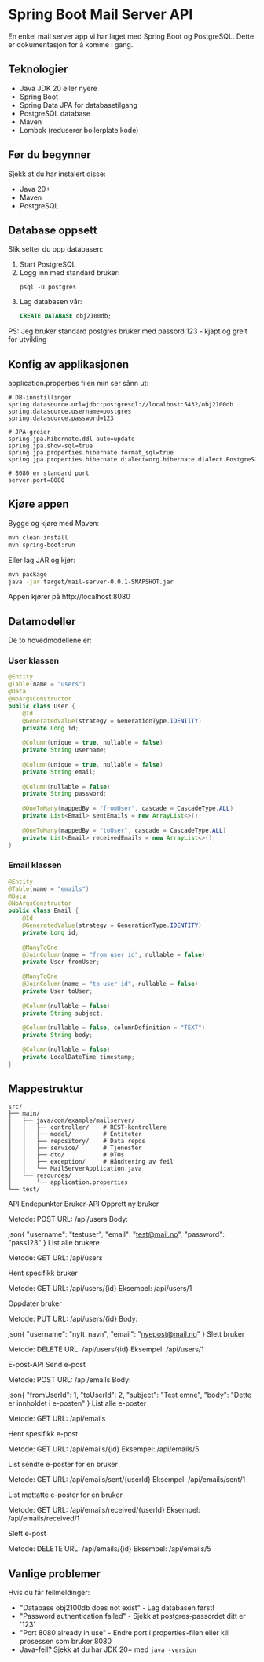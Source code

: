 # Spring Boot Mail Server API

En enkel mail server app vi har laget med Spring Boot og PostgreSQL. Dette er dokumentasjon for å komme i gang.

## Teknologier

* Java JDK 20 eller nyere
* Spring Boot
* Spring Data JPA for databasetilgang
* PostgreSQL database
* Maven
* Lombok (reduserer boilerplate kode)

## Før du begynner

Sjekk at du har instalert disse:
* Java 20+ 
* Maven 
* PostgreSQL

## Database oppsett

Slik setter du opp databasen:

1. Start PostgreSQL
2. Logg inn med standard bruker:
   ```
   psql -U postgres
   ```
3. Lag databasen vår:
   ```sql
   CREATE DATABASE obj2100db;
   ```
   
PS: Jeg bruker standard postgres bruker med passord 123 - kjapt og greit for utvikling

## Konfig av applikasjonen

application.properties filen min ser sånn ut:

```properties
# DB-innstillinger
spring.datasource.url=jdbc:postgresql://localhost:5432/obj2100db
spring.datasource.username=postgres
spring.datasource.password=123

# JPA-greier
spring.jpa.hibernate.ddl-auto=update
spring.jpa.show-sql=true
spring.jpa.properties.hibernate.format_sql=true
spring.jpa.properties.hibernate.dialect=org.hibernate.dialect.PostgreSQLDialect

# 8080 er standard port
server.port=8080
```

## Kjøre appen

Bygge og kjøre med Maven:
```bash
mvn clean install
mvn spring-boot:run
```

Eller lag JAR og kjør:
```bash
mvn package
java -jar target/mail-server-0.0.1-SNAPSHOT.jar
```

Appen kjører på http://localhost:8080

## Datamodeller

De to hovedmodellene er:

### User klassen
```java
@Entity
@Table(name = "users")
@Data
@NoArgsConstructor
public class User {
    @Id
    @GeneratedValue(strategy = GenerationType.IDENTITY)
    private Long id;
    
    @Column(unique = true, nullable = false)
    private String username;
    
    @Column(unique = true, nullable = false)
    private String email;
    
    @Column(nullable = false)
    private String password;
    
    @OneToMany(mappedBy = "fromUser", cascade = CascadeType.ALL)
    private List<Email> sentEmails = new ArrayList<>();
    
    @OneToMany(mappedBy = "toUser", cascade = CascadeType.ALL)
    private List<Email> receivedEmails = new ArrayList<>();
}
```

### Email klassen
```java
@Entity
@Table(name = "emails")
@Data
@NoArgsConstructor
public class Email {
    @Id
    @GeneratedValue(strategy = GenerationType.IDENTITY)
    private Long id;
    
    @ManyToOne
    @JoinColumn(name = "from_user_id", nullable = false)
    private User fromUser;
    
    @ManyToOne
    @JoinColumn(name = "to_user_id", nullable = false)
    private User toUser;
    
    @Column(nullable = false)
    private String subject;
    
    @Column(nullable = false, columnDefinition = "TEXT")
    private String body;
    
    @Column(nullable = false)
    private LocalDateTime timestamp;
}
```

## Mappestruktur

```
src/
├── main/
│   ├── java/com/example/mailserver/
│   │   ├── controller/    # REST-kontrollere
│   │   ├── model/         # Entiteter
│   │   ├── repository/    # Data repos
│   │   ├── service/       # Tjenester
│   │   ├── dto/           # DTOs
│   │   ├── exception/     # Håndtering av feil
│   │   └── MailServerApplication.java
│   └── resources/
│       └── application.properties
└── test/
```

API Endepunkter
Bruker-API
Opprett ny bruker

Metode: POST
URL: /api/users
Body:

json{
  "username": "testuser",
  "email": "test@mail.no",
  "password": "pass123"
}
List alle brukere

Metode: GET
URL: /api/users

Hent spesifikk bruker

Metode: GET
URL: /api/users/{id}
Eksempel: /api/users/1

Oppdater bruker

Metode: PUT
URL: /api/users/{id}
Body:

json{
  "username": "nytt_navn",
  "email": "nyepost@mail.no"
}
Slett bruker

Metode: DELETE
URL: /api/users/{id}
Eksempel: /api/users/1

E-post-API
Send e-post

Metode: POST
URL: /api/emails
Body:

json{
  "fromUserId": 1,
  "toUserId": 2,
  "subject": "Test emne",
  "body": "Dette er innholdet i e-posten"
}
List alle e-poster

Metode: GET
URL: /api/emails

Hent spesifikk e-post

Metode: GET
URL: /api/emails/{id}
Eksempel: /api/emails/5

List sendte e-poster for en bruker

Metode: GET
URL: /api/emails/sent/{userId}
Eksempel: /api/emails/sent/1

List mottatte e-poster for en bruker

Metode: GET
URL: /api/emails/received/{userId}
Eksempel: /api/emails/received/1

Slett e-post

Metode: DELETE
URL: /api/emails/{id}
Eksempel: /api/emails/5

## Vanlige problemer

Hvis du får feilmeldinger:

- "Database obj2100db does not exist" - Lag databasen først!
- "Password authentication failed" - Sjekk at postgres-passordet ditt er '123'  
- "Port 8080 already in use" - Endre port i properties-filen eller kill prosessen som bruker 8080
- Java-feil? Sjekk at du har JDK 20+ med `java -version`

